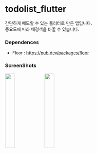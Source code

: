 # todolist_flutter
간단하게 메모할 수 있는 플러터로 만든 앱입니다.<br/>
중요도에 따라 배경색을 바꿀 수 있습니다.

### Dependences
 - Floor : https://pub.dev/packages/floor

### ScreenShots
<img src="https://github.com/byldh124/todolist_flutter/assets/78577050/6ee051f2-3a67-4a9b-9ae9-e04c4790d607" width="25%">
<img src="https://github.com/byldh124/todolist_flutter/assets/78577050/bd6f1e6a-5190-4e4c-a114-3de0269297d5" width="25%">


